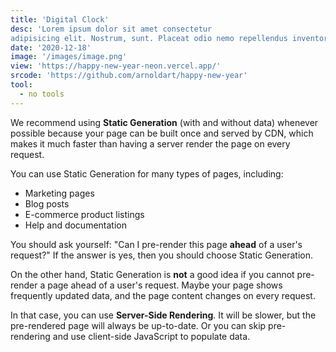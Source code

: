 ```yaml
---
title: 'Digital Clock'
desc: 'Lorem ipsum dolor sit amet consectetur
adipisicing elit. Nostrum, sunt. Placeat odio nemo repellendus inventore.'
date: '2020-12-18'
image: '/images/image.png'
view: 'https://happy-new-year-neon.vercel.app/'
srcode: 'https://github.com/arnoldart/happy-new-year'
tool: 
  - no tools
---
```



We recommend using **Static Generation** (with and without data) whenever possible because your page can be built once and served by CDN, which makes it much faster than having a server render the page on every request.

You can use Static Generation for many types of pages, including:

- Marketing pages
- Blog posts
- E-commerce product listings
- Help and documentation

You should ask yourself: "Can I pre-render this page **ahead** of a user's request?" If the answer is yes, then you should choose Static Generation.

On the other hand, Static Generation is **not** a good idea if you cannot pre-render a page ahead of a user's request. Maybe your page shows frequently updated data, and the page content changes on every request.

In that case, you can use **Server-Side Rendering**. It will be slower, but the pre-rendered page will always be up-to-date. Or you can skip pre-rendering and use client-side JavaScript to populate data.